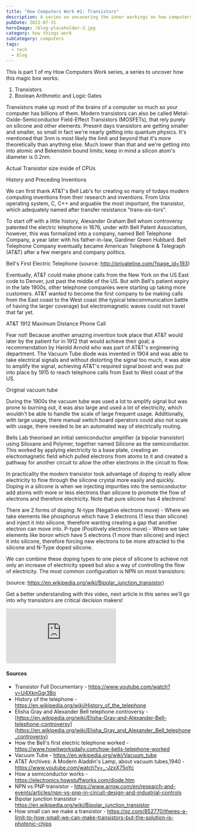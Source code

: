 ```yaml
---
title: "How Computers Work #1: Transistors"
description: A series on uncovering the inner workings on how computers work, bit by bit.
pubDate: 2021-07-31
heroImage: /blog-placeholder-3.jpg
category: how things work
subCategory: computers
tags:
  - tech
  - blog
---
```

This is part 1 of my How Computers Work series, a series to uncover how this magic box works:

1. Transistors
2. Boolean Arithmetic and Logic Gates

Transistors make up most of the brains of a computer so much so your computer has billions of them.  Modern transistors can also be called Metal-Oxide-Semiconductor Field-Effect Transistors (MOSFETs), that rely purely on silicone and other elements. Present days transistors are getting smaller and smaller, so small in fact we're nearly getting into quantum physics. It's mentioned that 3nm is most likely the limit and beyond that it's more theoretically than anything else. Much lower than that and we're getting into into atomic and Bekenstein bound limits; keep in mind a silicon atom's diameter is 0.2nm.

Actual Transistor size inside of CPUs

History and Preceding Inventions

We can first thank AT&T's Bell Lab's for creating so many of todays modern computing inventions from their research and inventions. From Unix operating system, C, C++ and arguable the most important, the transistor, which adequately named after transfer resistance "trans-sis-tors".

To start off with a little history, Alexander Graham Bell whom controversy patented the electric telephone in 1876, under with Bell Patent Association, however, this was formalized into a company, named Bell Telephone Company, a year later with his father-in-law, Gardiner Green Hubbard. Bell Telephone Company eventually became American Telephone & Telegraph (AT&T) after a few mergers and company politics.

Bell's First Electric Telephone (source: http://privateline.com/?page_id=193)

Eventually, AT&T could make phone calls from the New York on the US East code to Denver, just past the middle of the US. But with Bell's patient expiry in the late 1900s, other telephone companies were starting up taking more customers. AT&T wanted to become the first company to be making calls from the East coast to the West coast (the typical telecommunication battle of having the larger coverage) but electromagnetic waves could not travel that far yet.

AT&T 1912 Maximum Distance Phone Call

Fear not! Because another amazing invention took place that AT&T would later by the patient for in 1912 that would achieve their goal; a recommendation by Harold Arnold who was part of AT&T's engineering department. The Vacuum Tube diode was invented in 1904 and was able to take electrical signals and without distorting the signal too much, it was able to amplify the signal, achieving AT&T's required signal boost and was put into place by 1915 to reach telephone calls from East to West coast of the US.

Original vacuum tube 

During the 1900s the vacuum tube was used a lot to amplify signal but was prone to burning out, it was also large and used a lot of electricity, which wouldn't be able to handle the scale of large frequent usage. Additionally, with large usage, there manual switch board operators could also not scale with usage, there needed to be an automated way of electrically routing.

Bells Lab theorised an initial semiconductor amplifier (a bipolar transistor) using Siloxane and Polymer, together named Silicone as the semiconductor. This worked by applying electricity to a base plate, creating an electromagnetic field which pulled electrons from atoms to it and created a pathway for another circuit to allow the other electrons in the circuit to flow.

In practicality the modern transistor took advantage of doping to really allow electricity to flow through the silicone crystal more easily and quickly. Doping in a silicone is when we injecting impurities into the semiconductor add atoms with more or less electrons than silicone to promote the flow of electrons and therefore electricity. Note that pure silicone has 4 electrons!

There are 2 forms of doping:
N-type (Negative electrons move) - Where we take elements like phosphorus which have 3 electrons (1 less than silicone) and inject it into silicone, therefore wanting creating a gap that another electron can move into. 
P-type (Positively electrons move) - Where we take elements like boron which have 5 electrons (1 more than silicone) and inject it into silicone, therefore forcing new electrons to be more attracted to the silicone and N-Type doped silicone.

We can combine these doping types to one piece of silicone to achieve not only an increase of electricity speed but also a way of controlling the flow of electricity. The most common configuration is NPN on most transistors:

(source: https://en.wikipedia.org/wiki/Bipolar_junction_transistor)

Get a better understanding with this video, next article in this series we'll go into why transistors are critical decision  makers!

<iframe
  loading="lazy"
  style="inline-style: 100%; block-size: auto; aspect-ratio: 16/9;"
  src="https://www.youtube-nocookie.com/embed/7ukDKVHnac4?si=m0hM3B_De8uUUCs8"
  title="YouTube video player"
  frameborder="0"
  allow="accelerometer; autoplay; clipboard-write; encrypted-media; gyroscope; picture-in-picture; web-share"
  referrerpolicy="strict-origin-when-cross-origin"
  allowfullscreen>
</iframe>


#### Sources

- Transistor Full Documentary - https://www.youtube.com/watch?v=U4XknGqr3Bo
- History of the telephone - https://en.wikipedia.org/wiki/History_of_the_telephone
- Elisha Gray and Alexander Bell telephone controversy - [https://en.wikipedia.org/wiki/Elisha-Gray-and-Alexander-Bell-telephone-controversy](https://en.wikipedia.org/wiki/Elisha_Gray_and_Alexander_Bell_telephone_controversy)
- How the Bell's first electric telephone worked - https://www.howitworksdaily.com/how-bells-telephone-worked
- Vacuum Tube - https://en.wikipedia.org/wiki/Vacuum_tube
- AT&T Archives: A Modern Aladdin's Lamp, about vacuum tubes,1940 - https://www.youtube.com/watch?v=_-JzxX75oYc
- How a semiconductor works - https://electronics.howstuffworks.com/diode.htm
- NPN vs PNP transistor - https://www.arrow.com/en/research-and-events/articles/npn-vs-pnp-in-circuit-design-and-industrial-controls
- Bipolar junction transistor - https://en.wikipedia.org/wiki/Bipolar_junction_transistor
- How small can we make a transistor - https://qz.com/852770/theres-a-limit-to-how-small-we-can-make-transistors-but-the-solution-is-photonic-chips
